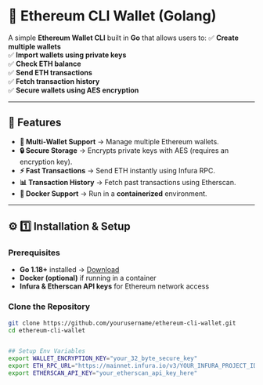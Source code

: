 # 🚀 Ethereum CLI Wallet (Golang)

A simple **Ethereum Wallet CLI** built in **Go** that allows users to:
✅ **Create multiple wallets**  
✅ **Import wallets using private keys**  
✅ **Check ETH balance**  
✅ **Send ETH transactions**  
✅ **Fetch transaction history**  
✅ **Secure wallets using AES encryption**  

---

## 📌 Features
- **🔑 Multi-Wallet Support** → Manage multiple Ethereum wallets.
- **🔒 Secure Storage** → Encrypts private keys with AES (requires an encryption key).
- **⚡ Fast Transactions** → Send ETH instantly using Infura RPC.
- **📊 Transaction History** → Fetch past transactions using Etherscan.
- **🐳 Docker Support** → Run in a **containerized** environment.

---

## ⚙️ 1️⃣ Installation & Setup
### **Prerequisites**
- **Go 1.18+** installed → [Download](https://golang.org/dl/)
- **Docker (optional)** if running in a container
- **Infura & Etherscan API keys** for Ethereum network access

### **Clone the Repository**
```sh
git clone https://github.com/yourusername/ethereum-cli-wallet.git
cd ethereum-cli-wallet


## Setup Env Variables
export WALLET_ENCRYPTION_KEY="your_32_byte_secure_key"
export ETH_RPC_URL="https://mainnet.infura.io/v3/YOUR_INFURA_PROJECT_ID"
export ETHERSCAN_API_KEY="your_etherscan_api_key_here"
